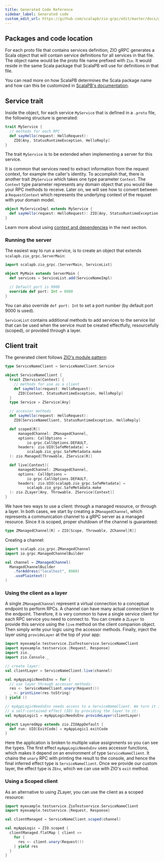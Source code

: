 ```yaml
---
title: Generated Code Reference
sidebar_label: Generated code
custom_edit_url: https://github.com/scalapb/zio-grpc/edit/master/docs/generated-code.md
---
```


## Packages and code location

For each proto file that contains services definition, ZIO gRPC generates a Scala
object that will contain service definitions for all services in that file. The
object name would be the proto file name prefixed with `Zio`. It would reside in the same Scala package that ScalaPB will use for definitions in that file.

You can read more on how ScalaPB determines the Scala package name and how can this be customized in [ScalaPB's documentation](https://scalapb.github.io/generated-code.html#default-package-structure).

## Service trait

Inside the object, for each service `MyService` that is defined in a `.proto` file, the following structure is generated:

```scala
trait MyService {
  // methods for each RPC
  def sayHello(request: HelloRequest):
    ZIO[Any, StatusRuntimeException, HelloReply]
}
```

The trait `MyService` is to be extended when implementing a server for this service.

It is common that services need to extract information from the request context, for example the caller's identity. To accomplish that, there is another trait `ZMyService` which takes one
type parameter `Context`. The `Context` type parameter represents any domain object that you would like your RPC methods to receive.  Later on, we will see how to convert between a `RequestContext` which represents the underlying context of the requset with your domain model.

```scala
object MyServiceImpl extends MyService {
  def sayHello(request: HelloRequest): ZIO[Any, StatusRuntimeException, HelloReply] = ???
}
```

Learn more about using [context and dependencies](context.md) in the next section.

### Running the server

The easiest way to run a service, is to create an object that extends `scalapb.zio_grpc.ServerMain`:

```scala
import scalapb.zio_grpc.{ServerMain, ServiceList}

object MyMain extends ServerMain {
  def services = ServiceList.add(ServiceNameImpl)

  // Default port is 9000
  override def port: Int = 8980
}
```

You can also override `def port: Int` to set a port number (by default port 9000 is used).

`ServiceList` contains additional methods to add services to the service list that can be used when the service must be created effectfully, resourcefully (scoped), or provided through a layer.

## Client trait

The generated client follows [ZIO's module pattern](https://zio.dev/docs/howto/howto_use_layers):

```scala
type ServiceNameClient = ServiceNameClient.Service

object ServiceNameClient {
  trait ZService[Context] {
    // methods for use as a client
    def sayHello(request: HelloRequest):
      ZIO[Context, StatusRuntimeException, HelloReply]
  }
  type Service = ZService[Any]

  // accessor methods
  def sayHello(request: HelloRequest):
    ZIO[ServiceNameClient, StatusRuntimeException, HelloReply]

  def scoped[R](
      managedChannel: ZManagedChannel,
      options: CallOptions =
          io.grpc.CallOptions.DEFAULT,
      headers: zio.UIO[SafeMetadata] =
          scalapb.zio_grpc.SafeMetadata.make
  ): zio.Managed[Throwable, ZService[R]]

  def live[Context](
      managedChannel: ZManagedChannel,
      options: CallOptions =
          io.grpc.CallOptions.DEFAULT,
      headers: zio.UIO[scalapb.zio_grpc.SafeMetadata] =
          scalapb.zio_grpc.SafeMetadata.make
  ): zio.ZLayer[Any, Throwable, ZService[Context]]
}
```

We have two ways to use a client: through a managed resource, or through a layer. In both cases, we start by creating a `ZManagedChannel`, which represents a communication channel to a gRPC server as a managed resource. Since it is scoped, proper shutdown of the channel is guaranteed:

```scala
type ZManagedChannel[R] = ZIO[Scope, Throwable, ZChannel[R]]
```

Creating a channel:
```scala mdoc
import scalapb.zio_grpc.ZManagedChannel
import io.grpc.ManagedChannelBuilder

val channel = ZManagedChannel(
  ManagedChannelBuilder
    .forAddress("localhost", 8980)
    .usePlaintext()
)
```

### Using the client as a layer

A single `ZManagedChannel` represent a virtual connection to a conceptual endpoint to perform RPCs. A channel can have many actual connection to the endpoint. Therefore, it is very common to have a single service client for each RPC service you need to connect to. You can create a `ZLayer` to provide this service using the `live` method on the client companion object. Then simply write your logic using the accessor methods. Finally, inject the layer using `provideLayer` at the top of your app:

```scala mdoc
import myexample.testservice.ZioTestservice.ServiceNameClient
import myexample.testservice.{Request, Response}
import zio._
import zio.Console._

// create layer:
val clientLayer = ServiceNameClient.live(channel)

val myAppLogicNeedsEnv = for {
  // use layer through accessor methods:
  res <- ServiceNameClient.unary(Request())
  _ <- printLine(res.toString)
} yield ()

// myAppLogicNeedsEnv needs access to a ServiceNameClient. We turn it into
// a self-contained effect (IO) by providing the layer to it:
val myAppLogic1 = myAppLogicNeedsEnv.provideLayer(clientLayer)

object LayeredApp extends zio.ZIOAppDefault {
  def run: UIO[ExitCode] = myAppLogic1.exitCode
}
```

Here the application is broken to multiple value assignments so you can see the types.
The first effect `myAppLogicNeedsEnv` uses accessor functions, which makes it depend on  an environment of type `ServiceNameClient`. It chains the `unary` RPC with printing the result to the console, and hence the final inferred effect type is `ServiceNameClient`. Once we provide our custom layer, the effect type is `ZEnv`, which we can use with ZIO's `exit` method.

### Using a Scoped client

As an alternative to using ZLayer, you can use the client as a scoped resource:

```scala mdoc
import myexample.testservice.ZioTestservice.ServiceNameClient
import myexample.testservice.{Request, Response}

val clientManaged = ServiceNameClient.scoped(channel)

val myAppLogic = ZIO.scoped {
  clientManaged.flatMap { client =>
    for {
      res <- client.unary(Request())
    } yield res
  }
}
```